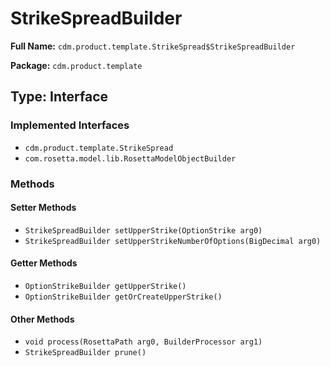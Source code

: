 # StrikeSpreadBuilder

**Full Name:** `cdm.product.template.StrikeSpread$StrikeSpreadBuilder`

**Package:** `cdm.product.template`

## Type: Interface

### Implemented Interfaces

- `cdm.product.template.StrikeSpread`
- `com.rosetta.model.lib.RosettaModelObjectBuilder`

### Methods

#### Setter Methods

- `StrikeSpreadBuilder setUpperStrike(OptionStrike arg0)`
- `StrikeSpreadBuilder setUpperStrikeNumberOfOptions(BigDecimal arg0)`

#### Getter Methods

- `OptionStrikeBuilder getUpperStrike()`
- `OptionStrikeBuilder getOrCreateUpperStrike()`

#### Other Methods

- `void process(RosettaPath arg0, BuilderProcessor arg1)`
- `StrikeSpreadBuilder prune()`


